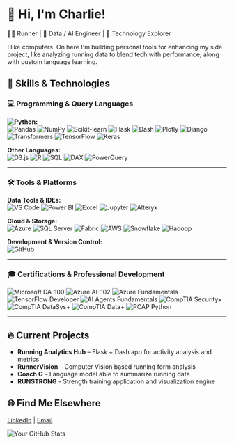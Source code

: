# 👋 Hi, I'm Charlie!

🏃‍♂️ Runner | 🤖 Data / AI Engineer | 🧪 Technology Explorer  

I like computers. On here I'm building personal tools for enhancing my side project, like analyzing running data to blend tech with performance, along with custom language learning.

## 🧠 Skills & Technologies


### 💻 Programming & Query Languages

**![Python](https://img.shields.io/badge/Python-3776AB?logo=python&logoColor=white):**  
![Pandas](https://img.shields.io/badge/-pandas-150458?logo=pandas&logoColor=white)
![NumPy](https://img.shields.io/badge/-NumPy-013243?logo=numpy)
![Scikit-learn](https://img.shields.io/badge/-scikit--learn-F7931E?logo=scikit-learn&logoColor=white)
![Flask](https://img.shields.io/badge/-Flask-000000?logo=flask)
![Dash](https://img.shields.io/badge/-Dash-003366?logo=plotly)
![Plotly](https://img.shields.io/badge/-Plotly-3F4F75?logo=plotly)
![Django](https://img.shields.io/badge/-Django-092E20?logo=django)
![Transformers](https://img.shields.io/badge/-Transformers-ffcc00?logo=huggingface&logoColor=black)
![TensorFlow](https://img.shields.io/badge/-TensorFlow-FF6F00?logo=tensorflow)
![Keras](https://img.shields.io/badge/-Keras-D00000?logo=keras)


**Other Languages:**  
![D3.js](https://img.shields.io/badge/-D3.js-F9A03C?logo=d3.js)
![R](https://img.shields.io/badge/-R-276DC3?logo=r)
![SQL](https://img.shields.io/badge/-SQL-4479A1?logo=sqlite)
![DAX](https://img.shields.io/badge/-DAX-2C3539)
![PowerQuery](https://img.shields.io/badge/-PowerQuery-742774)

---


### 🛠️ Tools & Platforms

**Data Tools & IDEs:**  
![VS Code](https://img.shields.io/badge/VS%20Code-007ACC?logo=visual-studio-code&logoColor=white)
![Power BI](https://img.shields.io/badge/-Power%20BI-F2C811?logo=powerbi&logoColor=black)
![Excel](https://img.shields.io/badge/-Excel-217346?logo=microsoft-excel&logoColor=white)
![Jupyter](https://img.shields.io/badge/-Jupyter-F37626?logo=jupyter)
![Alteryx](https://img.shields.io/badge/-Alteryx-0D5BA5)


**Cloud & Storage:**  
![Azure](https://img.shields.io/badge/-Azure-007FFF?logo=microsoft-azure)
![SQL Server](https://img.shields.io/badge/-SQL%20Server-CC2927?logo=microsoft-sql-server)
![Fabric](https://img.shields.io/badge/-Fabric-742774)
![AWS](https://img.shields.io/badge/-AWS-232F3E?logo=amazon-aws)
![Snowflake](https://img.shields.io/badge/-Snowflake-56B9EB?logo=snowflake)
![Hadoop](https://img.shields.io/badge/-Hadoop-66CCFF?logo=apache-hadoop)


**Development & Version Control:**  
![GitHub](https://img.shields.io/badge/-GitHub-181717?logo=github)

---


### 🎓 Certifications & Professional Development

![Microsoft DA-100](https://img.shields.io/badge/Microsoft-DA--100-blue?logo=microsoft)
![Azure AI-102](https://img.shields.io/badge/Azure-AI--102-007FFF?logo=microsoft-azure)
![Azure Fundamentals](https://img.shields.io/badge/Azure-Fundamentals-007FFF?logo=microsoft-azure)
![TensorFlow Developer](https://img.shields.io/badge/Google-TensorFlow%20Developer-FF6F00?logo=tensorflow)
![AI Agents Fundamentals](https://img.shields.io/badge/OpenAI-AI%20Agents%20Fundamentals-blue?logo=openai)
![CompTIA Security+](https://img.shields.io/badge/CompTIA-Security+-red?logo=comptia&logoColor=white)
![CompTIA DataSys+](https://img.shields.io/badge/CompTIA-DataSys+-red?logo=comptia)
![CompTIA Data+](https://img.shields.io/badge/CompTIA-Data+-red?logo=comptia)
![PCAP Python](https://img.shields.io/badge/Python-PCAP%20Certified-3776AB?logo=python)

---


## 🔥 Current Projects
- **Running Analytics Hub** – Flask + Dash app for activity analysis and metrics
- **RunnerVision** – Computer Vision based running form analysis
- **Coach G** – Language model able to summarize running data
- **RUNSTRONG** - Strength training application and visualization engine

## 🌐 Find Me Elsewhere
[LinkedIn](https://linkedin.com/in/smithcharlie) | [Email](mailto:charlie.smith.mn@protonmail.com)


![Your GitHub Stats](https://github-readme-stats.vercel.app/api?username=FueledByOat&show_icons=true&theme=radical)
